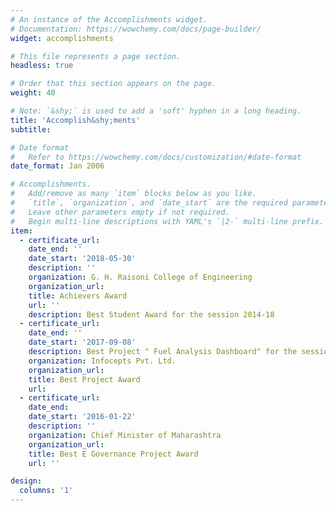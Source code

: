 ```yaml
---
# An instance of the Accomplishments widget.
# Documentation: https://wowchemy.com/docs/page-builder/
widget: accomplishments

# This file represents a page section.
headless: true

# Order that this section appears on the page.
weight: 40

# Note: `&shy;` is used to add a 'soft' hyphen in a long heading.
title: 'Accomplish&shy;ments'
subtitle:

# Date format
#   Refer to https://wowchemy.com/docs/customization/#date-format
date_format: Jan 2006

# Accomplishments.
#   Add/remove as many `item` blocks below as you like.
#   `title`, `organization`, and `date_start` are the required parameters.
#   Leave other parameters empty if not required.
#   Begin multi-line descriptions with YAML's `|2-` multi-line prefix.
item:
  - certificate_url: 
    date_end: ''
    date_start: '2018-05-30'
    description: ''
    organization: G. H. Raisoni College of Engineering 
    organization_url: 
    title: Achievers Award
    url: ''
    description: Best Student Award for the session 2014-18
  - certificate_url: 
    date_end: ''
    date_start: '2017-09-08'
    description: Best Project " Fuel Analysis Dashboard" for the session 2017
    organization: Infocepts Pvt. Ltd.
    organization_url: 
    title: Best Project Award
    url: 
  - certificate_url: 
    date_end: 
    date_start: '2016-01-22'
    description: ''
    organization: Chief Minister of Maharashtra
    organization_url: 
    title: Best E Governance Project Award
    url: ''

design:
  columns: '1'
---
```

